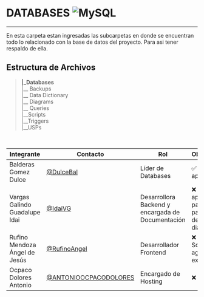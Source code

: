 # DATABASES ![MySQL](https://img.shields.io/badge/MySQL-005C84?style=for-the-badge&logo=mysql&logoColor=white)
---
En esta carpeta estan ingresadas las subcarpetas en donde se encuentran todo lo relacionado con la base de datos del proyecto. Para asi tener respaldo de ella.

   ## Estructura de Archivos
   >**|_Databases** <br>
   >|__ Backups<br>
   >|__ Data Dictionary<br>
   >|__ Diagrams<br>
   >|__ Queries <br>
   >|__Scripts<br>
   >|__Triggers<br>
   >|__USPs<br>
   <br> 

   
   |Integrante|Contacto|Rol|Observaciones|
   |----------|--------|---|-------------|
   |Balderas Gomez Dulce|[@DulceBal](https://github.com/Josue-Martinez-Otero)|Líder de Databases|✅ Revisado y aprobado.|
   |Vargas Galindo Guadalupe Idai  |[@IdaiVG](https://github.com/IdaiVG)|Desarrollora Backend y encargada de Documentación|❌ Revisado, apliac un "br"  para bajar el parráfo después del diagrama.|
   |Rufino Mendoza Ángel de Jesús|[@RufinoAngel](https://github.com/RufinoAngel)|Desarrollador Frontend|❌ Revisado, Solo hace falta agregar las extensiones|
   |Ocpaco Dolores Antonio |[@ANTONIOOCPACODOLORES](https://github.com/ANTONIOOCPACODOLORES)|Encargado de Hosting|❌ Sin comentar|
